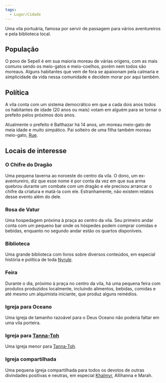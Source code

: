 ```yaml
---
tags:
  - Lugar/Cidade
---
```

Uma vila portuária, famosa por servir de passagem para vários aventureiros e pela biblioteca local.

## População
O povo de Sepell é em sua maioria moreau de várias origens, com as mais comuns sendo os meio-gatos e meio-coelhos, porém nem todos são moreaus. Alguns habitantes que vem de fora se apaixonam pela calmaria e simplicidade da vida nessa comunidade e decidem morar por aqui também.

## Política
A vila conta com um sistema democrático em que a cada dois anos todos os habitantes de idade (20 anos ou mais) votam em alguém para se tornar o prefeito pelos próximos dois anos.

Atualmente o prefeito é Balthazar há 14 anos, um moreau meio-gato de meia idade e muito simpático. Pai solteiro de uma filha também moreau meio-gato, [Rue](../../../../Personagens/NPCs/Rue/index.md).

## Locais de interesse
### O Chifre do Dragão
Uma pequena taverna ao noroeste do centro da vila. O dono, um ex-aventureiro, diz que esse nome é por conta da vez em que sua arma quebrou durante um combate com um dragão e ele precisou arrancar o chifre da criatura e matá-la com ele. Estranhamente, não existem relatos desse evento além do dele.

### Rosa de Vatur
Uma hospedagem próxima à praça ao centro da vila. Seu primeiro andar conta com um pequeno bar onde os hóspedes podem comprar comidas e bebidas, enquanto no segundo andar estão os quartos disponíveis.

### Biblioteca
Uma grande biblioteca com livros sobre diversos conteúdos, em especial história e política de toda [Nyrule](../index.md).

### Feira
Durante o dia, próximo à praça no centro da vila, há uma pequena feira com produtos produzidos localmente, incluindo alimentos, bebidas, comidas e até mesmo um alquimista iniciante, que produz alguns remédios.

### Igreja para Oceano
Uma igreja de tamanho razoável para o Deus Oceano não poderia faltar em uma vila porteira.

### Igreja para [Tanna-Toh](../../../../Personagens/NPCs/Deuses/Tanna-Toh,%20A%20Deusa%20do%20Conhecimento.md)
Uma igreja menor para [Tanna-Toh](../../../../Personagens/NPCs/Deuses/Tanna-Toh,%20A%20Deusa%20do%20Conhecimento.md).

### Igreja compartilhada
Uma pequena igreja compartilhada para todos os devotos de outras divindades positivas e neutras, em especial [Khalmyr](../../../../Personagens/NPCs/Deuses/Khalmyr,%20Deus%20da%20Justi%C3%A7a.md), Allihanna e Marah.
